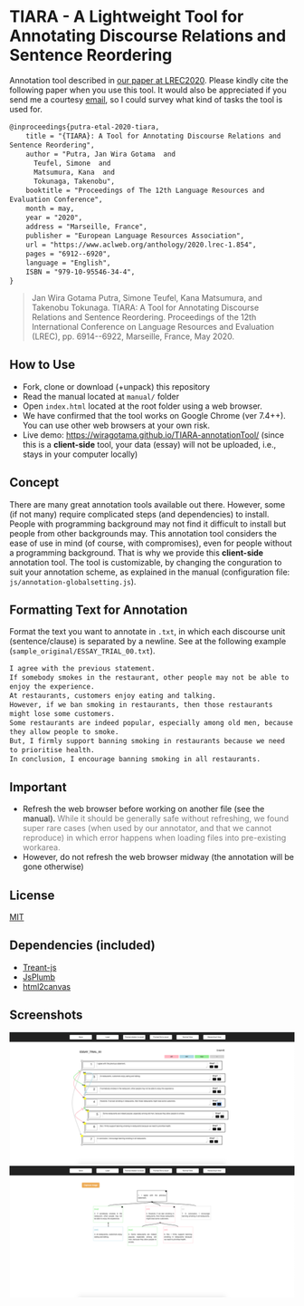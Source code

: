 # TIARA - A Lightweight Tool for Annotating Discourse Relations and Sentence Reordering
Annotation tool described in [our paper at LREC2020](http://www.lrec-conf.org/proceedings/lrec2020/pdf/2020.lrec-1.854.pdf). Please kindly cite the following paper when you use this tool. It would also be appreciated if you send me a courtesy [email](https://wiragotama.github.io), so I could survey what kind of tasks the tool is used for. 

```
@inproceedings{putra-etal-2020-tiara,
    title = "{TIARA}: A Tool for Annotating Discourse Relations and Sentence Reordering",
    author = "Putra, Jan Wira Gotama  and
      Teufel, Simone  and
      Matsumura, Kana  and
      Tokunaga, Takenobu",
    booktitle = "Proceedings of The 12th Language Resources and Evaluation Conference",
    month = may,
    year = "2020",
    address = "Marseille, France",
    publisher = "European Language Resources Association",
    url = "https://www.aclweb.org/anthology/2020.lrec-1.854",
    pages = "6912--6920",
    language = "English",
    ISBN = "979-10-95546-34-4",
}
```

>Jan Wira Gotama Putra, Simone Teufel, Kana Matsumura, and Takenobu Tokunaga. TIARA: A Tool for Annotating Discourse Relations and Sentence Reordering. Proceedings of the 12th International Conference on Language Resources and Evaluation (LREC), pp. 6914--6922, Marseille, France, May 2020.

## How to Use
- Fork, clone or download (+unpack) this repository
- Read the manual located at ```manual/``` folder
- Open ```index.html``` located at the root folder using a web browser.
- We have confirmed that the tool works on Google Chrome (ver 7.4++). You can use other web browsers at your own risk.
- Live demo: <https://wiragotama.github.io/TIARA-annotationTool/> (since this is a **client-side** tool, your data (essay) will not be uploaded, i.e., stays in your computer locally)

## Concept
There are many great annotation tools available out there. However, some (if not many) require complicated steps (and dependencies) to install. People with programming background may not find it difficult to install but people from other backgrounds may. This annotation tool considers the ease of use in mind (of course, with compromises), even for people without a programming background. That is why we provide this **client-side** annotation tool. The tool is customizable, by changing the conguration to suit your annotation scheme, as explained in the manual (configuration file: ```js/annotation-globalsetting.js```). 

## Formatting Text for Annotation
Format the text you want to annotate in ```.txt```, in which each discourse unit (sentence/clause) is separated by a newline. See at the following example (```sample_original/ESSAY_TRIAL_00.txt```).

```
I agree with the previous statement.
If somebody smokes in the restaurant, other people may not be able to enjoy the experience.
At restaurants, customers enjoy eating and talking.
However, if we ban smoking in restaurants, then those restaurants might lose some customers.
Some restaurants are indeed popular, especially among old men, because they allow people to smoke.
But, I firmly support banning smoking in restaurants because we need to prioritise health.
In conclusion, I encourage banning smoking in all restaurants.

``` 

## Important
- Refresh the web browser before working on another file (see the manual). <span style="color:gray"> While it should be generally safe without refreshing, we found super rare cases (when used by our annotator, and that we cannot reproduce) in which error happens when loading files into pre-existing workarea. </span>
- However, do not refresh the web browser midway (the annotation will be gone otherwise)

## License 
[MIT](https://opensource.org/licenses/MIT)

## Dependencies (included)
- [Treant-js](https://github.com/fperucic/treant-js)
- [JsPlumb](https://github.com/jsplumb/jsplumb)
- [html2canvas](https://github.com/niklasvh/html2canvas)

## Screenshots
![](img/SS1.png)
![](img/SS2.png)